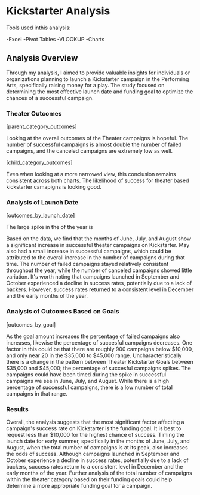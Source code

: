 # Kickstarter Analysis

Tools used inthis analysis:

-Excel
	-Pivot Tables
	-VLOOKUP
	-Charts

## Analysis Overview

Through my analysis, I aimed to provide valuable insights for individuals or organizations planning to launch a Kickstarter campaign in the Performing Arts, specifically raising money for a play. The study focused on determining the most effective launch date and funding goal to optimize the chances of a successful campaign.

### Theater Outcomes

[parent_category_outcomes]

Looking at the overall outcomes of the Theater campaigns is hopeful. The number of successful campaigns is almost double the number of failed campaigns, and the canceled campaigns are extremely low as well.

[child_category_outcomes]

Even when looking at a more narrowed view, this conclusion remains consistent across both charts. The likelihood of success for theater based kickstarter camapigns is looking good.

### Analysis of Launch Date

[outcomes_by_launch_date]

The large spike in the of the year is

Based on the data, we find that the months of June, July, and August show a significant increase in successful theater campaigns on Kickstarter. May also had a small increase in successful campaigns, which could be attributed to the overall increase in the number of campaigns during that time. 
The number of failed campaigns stayed relatively consistent throughout the year, while the number of canceled campaigns showed little variation. It's worth noting that campaigns launched in September and October experienced a decline in success rates, potentially due to a lack of backers. However, success rates returned to a consistent level in December and the early months of the year.

### Analysis of Outcomes Based on Goals

[outcomes_by_goal]

As the goal amount increases the percentage of failed campaigns also increases, likewise the percentage of succesful campaigns decreases. One factor in this could be that there are roughly 900 campaigns below $10,000, and only near 20 in the $35,000 to $45,000 range.
Uncharacteristically there is a change in the pattern between Theater Kickstarter Goals between $35,000 and $45,000; the percentage of succesful campaigns spikes. The campaigns could have been timed during the spike in successful campaigns we see in June, July, and August. While there is a high percentage of successful campaigns, there is a low number of total campaigns in that range.

### Results

Overall, the analysis suggests that the most significant factor affecting a campaign's success rate on Kickstarter is the funding goal. It is best to request less than $10,000 for the highest chance of success. Timing the launch date for early summer, specifically in the months of June, July, and August, when the total number of campaigns is at its peak, also increases the odds of success. Although campaigns launched in September and October experience a decline in success rates, potentially due to a lack of backers, success rates return to a consistent level in December and the early months of the year. Further analysis of the total number of campaigns within the theater category based on their funding goals could help determine a more appropriate funding goal for a campaign.
